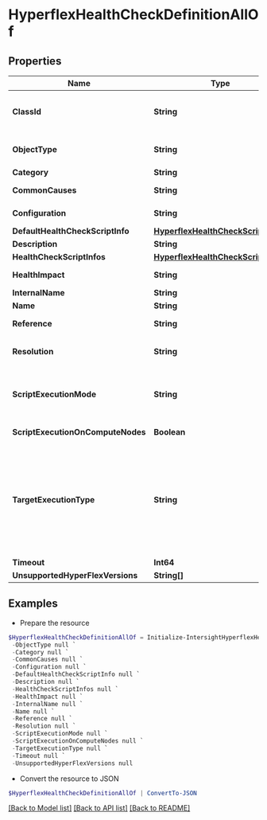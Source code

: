 # HyperflexHealthCheckDefinitionAllOf
## Properties

Name | Type | Description | Notes
------------ | ------------- | ------------- | -------------
**ClassId** | **String** | The fully-qualified name of the instantiated, concrete type. This property is used as a discriminator to identify the type of the payload when marshaling and unmarshaling data. | [default to "hyperflex.HealthCheckDefinition"]
**ObjectType** | **String** | The fully-qualified name of the instantiated, concrete type. The value should be the same as the &#39;ClassId&#39; property. | [default to "hyperflex.HealthCheckDefinition"]
**Category** | **String** | Category that the health check belongs to. | [optional] 
**CommonCauses** | **String** | Static information detailing the common causes for the health check failure. | [optional] 
**Configuration** | **String** | Execution configuration fo the health check script. | [optional] 
**DefaultHealthCheckScriptInfo** | [**HyperflexHealthCheckScriptInfo**](HyperflexHealthCheckScriptInfo.md) |  | [optional] 
**Description** | **String** | Description of the health check definition. | [optional] 
**HealthCheckScriptInfos** | [**HyperflexHealthCheckScriptInfo[]**](HyperflexHealthCheckScriptInfo.md) |  | [optional] 
**HealthImpact** | **String** | Static information detailing the health impact of the health check failure. | [optional] 
**InternalName** | **String** | Internal name of the health check definition. | [optional] 
**Name** | **String** | Name of the health check definition. | [optional] 
**Reference** | **String** | Static information containing additional reference for the health check. | [optional] 
**Resolution** | **String** | Static information detailing the possible remediation actions that can be taken to remedy the health check failure. | [optional] 
**ScriptExecutionMode** | **String** | Execution mode of the health script on the HyperFlex cluster. * &#x60;ON_DEMAND&#x60; - Execute the health check on-demand. * &#x60;SCHEDULED&#x60; - Execute the health check on a scheduled interval. | [optional] [default to "ON_DEMAND"]
**ScriptExecutionOnComputeNodes** | **Boolean** | Indicates if the script needs to be executed on HyperFlex compute nodes. | Typically, scripts are only executed on the storage Nodes. | [optional] 
**TargetExecutionType** | **String** | Indicates whether the health check is executed only on the leader node, or on all nodes in the HyperFlex cluster. * &#x60;EXECUTE_ON_LEADER_NODE&#x60; - Execute the health check script only on the HyperFlex cluster&#39;s leader node. * &#x60;EXECUTE_ON_ALL_NODES&#x60; - Execute health check on all nodes and aggregate the results. * &#x60;EXECUTE_ON_ALL_NODES_AND_AGGREGATE&#x60; - Execute the health check on all Nodes and perform custom aggregation. | [optional] [default to "EXECUTE_ON_LEADER_NODE"]
**Timeout** | **Int64** | Health check script execution timeout. | [optional] 
**UnsupportedHyperFlexVersions** | **String[]** |  | [optional] 

## Examples

- Prepare the resource
```powershell
$HyperflexHealthCheckDefinitionAllOf = Initialize-IntersightHyperflexHealthCheckDefinitionAllOf  -ClassId null `
 -ObjectType null `
 -Category null `
 -CommonCauses null `
 -Configuration null `
 -DefaultHealthCheckScriptInfo null `
 -Description null `
 -HealthCheckScriptInfos null `
 -HealthImpact null `
 -InternalName null `
 -Name null `
 -Reference null `
 -Resolution null `
 -ScriptExecutionMode null `
 -ScriptExecutionOnComputeNodes null `
 -TargetExecutionType null `
 -Timeout null `
 -UnsupportedHyperFlexVersions null
```

- Convert the resource to JSON
```powershell
$HyperflexHealthCheckDefinitionAllOf | ConvertTo-JSON
```

[[Back to Model list]](../README.md#documentation-for-models) [[Back to API list]](../README.md#documentation-for-api-endpoints) [[Back to README]](../README.md)


